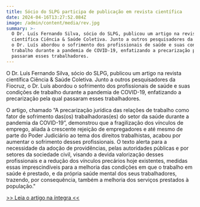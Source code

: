 ```yaml
---
title: Sócio do SLPG participa de publicação em revista científica
date: 2024-04-16T13:27:52.084Z
image: /admin/content/media/rev.jpg
summary: >-
  O Dr. Luís Fernando Silva, sócio do SLPG, publicou um artigo na revista
  científica Ciência & Saúde Coletiva. Junto a outros pesquisadores da Fiocruz,
  o Dr. Luís abordou o sofrimento dos profissionais de saúde e suas condições de
  trabalho durante a pandemia de COVID-19, enfatizando a precarização pela qual
  passaram esses trabalhadores.
---
```

O Dr. Luís Fernando Silva, sócio do SLPG, publicou um artigo na revista científica Ciência & Saúde Coletiva. Junto a outros pesquisadores da Fiocruz, o Dr. Luís abordou o sofrimento dos profissionais de saúde e suas condições de trabalho durante a pandemia de COVID-19, enfatizando a precarização pela qual passaram esses trabalhadores.

O artigo, chamado “A precarização jurídica das relações de trabalho como fator de sofrimento das(os) trabalhadoras(es) do setor da saúde durante a pandemia da COVID-19”, demonstrou que a fragilização dos vínculos de emprego, aliada à crescente rejeição de empregadores e até mesmo de parte do Poder Judiciário ao tema dos direitos trabalhistas, acabou por aumentar o sofrimento desses profissionais. O texto alerta para a necessidade da adoção de providências, pelas autoridades públicas e por setores da sociedade civil, visando a devida valorização desses profissionais e a redução dos vínculos precários hoje existentes, medidas essas imprescindíveis para a melhoria das condições em que o trabalho em saúde é prestado, e da própria saúde mental dos seus trabalhadores, trazendo, por consequência, também a melhoria dos serviços prestados à  população."

[\>> Leia o artigo na íntegra <<](https://www.scielo.br/j/csc/a/qnb9ngpMj7GBpnR9ZsHnHyj/?format=pdf&lang=pt)
